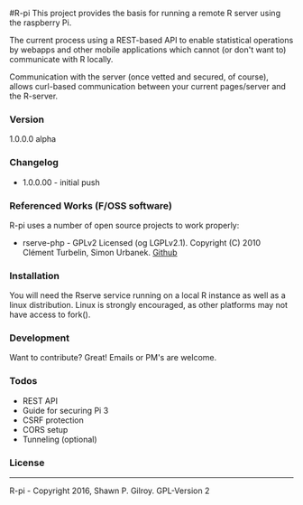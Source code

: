 #R-pi 
This project provides the basis for running a remote R server using the raspberry Pi. 

The current process using a REST-based API to enable statistical operations by webapps and other mobile applications which cannot (or don't want to) communicate with R locally.

Communication with the server (once vetted and secured, of course), allows curl-based communication between your current pages/server and the R-server.

### Version
1.0.0.0 alpha

### Changelog
 * 1.0.0.00 - initial push

### Referenced Works (F/OSS software)
R-pi uses a number of open source projects to work properly:
* rserve-php - GPLv2 Licensed (og LGPLv2.1). Copyright (C) 2010 Clément Turbelin, Simon Urbanek. [Github](https://github.com/cturbelin/rserve-php)
 
### Installation
You will need the Rserve service running on a local R instance as well as a linux distribution.  Linux is strongly encouraged, as other platforms may not have access to fork().

### Development
Want to contribute? Great! Emails or PM's are welcome.

### Todos
 - REST API 
 - Guide for securing Pi 3
 - CSRF protection
 - CORS setup
 - Tunneling (optional)

### License
----
R-pi - Copyright 2016, Shawn P. Gilroy. GPL-Version 2
